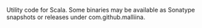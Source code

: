 Utility code for Scala. Some binaries may be available as Sonatype snapshots or releases under com.github.malliina.
